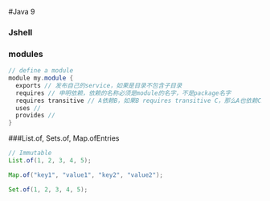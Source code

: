 #Java 9

### Jshell



### modules

```java
// define a module
module my.module {
  exports // 发布自己的service，如果是目录不包含子目录
  requires // 申明依赖，依赖的名称必须是module的名字，不是package名字
  requires transitive // A依赖B，如果B requires transitive C，那么A也依赖C。依赖的传递
  uses // 
  provides // 
}
```



###List.of, Sets.of, Map.ofEntries

```java
// Immutable
List.of(1, 2, 3, 4, 5);

Map.of("key1", "value1", "key2", "value2");

Set.of(1, 2, 3, 4, 5);
```

